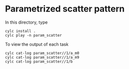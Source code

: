 # Parametrized scatter pattern

In this directory, type
```
cylc install .
cylc play -n param_scatter
```

To view the output of each task
```
cylc cat-log param_scatter//1/a_m0
cylc cat-log param_scatter//1/a_m9
cylc cat-log param_scatter//1/b
```